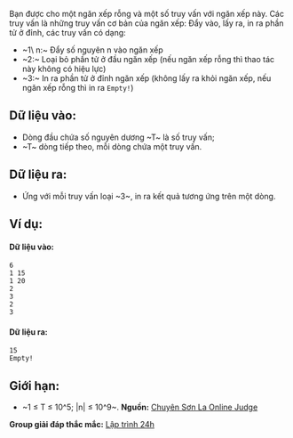 Bạn được cho một ngăn xếp rỗng và một số truy vấn với ngăn xếp này. Các truy vấn là những truy vấn cơ bản của ngăn xếp: Đẩy vào, lấy ra, in ra phần tử ở đỉnh, các truy vấn có dạng:

- ~1\ n:~ Đẩy số nguyên n vào ngăn xếp
- ~2:~ Loại bỏ phần tử ở đầu ngăn xếp (nếu ngăn xếp rỗng thì thao tác này không có hiệu lực)
- ~3:~ In ra phần tử ở đỉnh ngăn xếp (không lấy ra khỏi ngăn xếp, nếu ngăn xếp rỗng thì in ra `Empty!`)

## Dữ liệu vào:
- Dòng đầu chứa số nguyên dương ~T~ là số truy vấn;
- ~T~ dòng tiếp theo, mỗi dòng chứa một truy vấn.

## Dữ liệu ra:
- Ứng với mỗi truy vấn loại ~3~, in ra kết quả tương ứng trên một dòng.

## Ví dụ:
#### Dữ liệu vào:
```
6
1 15
1 20
2
3
2
3
```

#### Dữ liệu ra:
```
15
Empty!
```

## Giới hạn:
- ~1 ≤ T ≤ 10^5; |n| ≤ 10^9~.
**Nguồn:** [Chuyên Sơn La Online Judge](http://csloj.ddns.net/)

**Group giải đáp thắc mắc:** [Lập trình 24h](https://www.facebook.com/groups/1386904321519984)